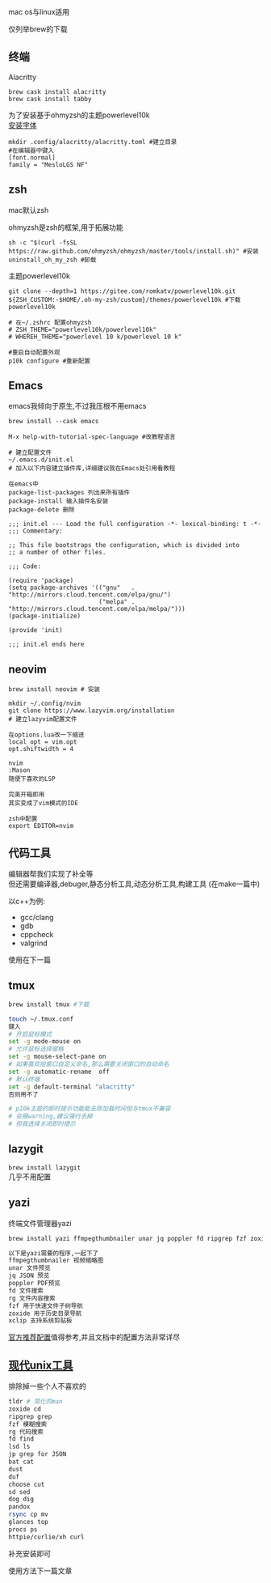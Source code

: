 mac os与linux适用

仅列举brew的下载
## 终端
Alacritty
```shell
brew cask install alacritty
brew cask install tabby
```
为了安装基于ohmyzsh的主题powerlevel10k  
[安装字体](https://github.com/romkatv/powerlevel10k?tab=readme-ov-file#meslo-nerd-font-patched-for-powerlevel10k)
```shell
mkdir .config/alacritty/alacritty.toml #建立目录
#在编辑器中键入
[font.normal]
family = "MesloLGS NF"
```
## zsh
mac默认zsh

ohmyzsh是zsh的框架,用于拓展功能
```shell
sh -c "$(curl -fsSL https://raw.github.com/ohmyzsh/ohmyzsh/master/tools/install.sh)" #安装
uninstall_oh_my_zsh #卸载
```
主题powerlevel10k  
```shell
git clone --depth=1 https://gitee.com/romkatv/powerlevel10k.git ${ZSH_CUSTOM:-$HOME/.oh-my-zsh/custom}/themes/powerlevel10k #下载powerlevel10k  

# 在~/.zshrc 配置ohmyzsh
# ZSH_THEME="powerlevel10k/powerlevel10k"
# WHEREH_THEME="powerlevel 10 k/powerlevel 10 k" 

#重启自动配置外观
p10k configure #重新配置
```
## Emacs
emacs我倾向于原生,不过我压根不用emacs
```shell
brew install --cask emacs 
```
```shell
M-x help-with-tutorial-spec-language #改教程语言

# 建立配置文件
~/.emacs.d/init.el
# 加入以下内容建立插件库,详细建议我在Emacs处引用看教程

在emacs中
package-list-packages 列出来所有插件
package-install 输入插件名安装
package-delete 删除
```
```shell
;;; init.el --- Load the full configuration -*- lexical-binding: t -*-
;;; Commentary:

;; This file bootstraps the configuration, which is divided into
;; a number of other files.

;;; Code:

(require 'package)
(setq package-archives '(("gnu"   . "http://mirrors.cloud.tencent.com/elpa/gnu/")
                         ("melpa" . "http://mirrors.cloud.tencent.com/elpa/melpa/")))
(package-initialize)

(provide 'init)

;;; init.el ends here
```
## neovim
```shell
brew install neovim # 安装 

mkdir ~/.config/nvim
git clone https://www.lazyvim.org/installation
# 建立lazyvim配置文件

在options.lua改一下缩进
local opt = vim.opt
opt.shiftwidth = 4

nvim
:Mason
随便下喜欢的LSP

完美开箱即用
其实变成了vim模式的IDE

zsh中配置
export EDITOR=nvim
```
## 代码工具
编辑器帮我们实现了补全等  
但还需要编译器,debuger,静态分析工具,动态分析工具,构建工具 (在make一篇中)

以c++为例:  
- gcc/clang  
- gdb  
- cppcheck  
- valgrind  

使用在下一篇

## tmux
```bash
brew install tmux #下载

touch ~/.tmux.conf
键入
# 开启鼠标模式
set -g mode-mouse on
# 允许鼠标选择窗格
set -g mouse-select-pane on
# 如果喜欢给窗口自定义命名,那么需要关闭窗口的自动命名
set -g automatic-rename  off
# 默认终端
set -g default-terminal "alacritty"
否则用不了

# p10k主题的即时提示功能能去除加载时间但与tmux不兼容
# 会报warning,建议强行去掉
# 但我选择关闭即时提示

```
## lazygit
`brew install lazygit`  
几乎不用配置
## yazi
终端文件管理器yazi
```bash
brew install yazi ffmpegthumbnailer unar jq poppler fd ripgrep fzf zoxide tldr mcfly xclip

以下是yazi需要的程序,一起下了
ffmpegthumbnailer 视频缩略图
unar 文件预览
jq JSON 预览
poppler PDF预览
fd 文件搜索
rg 文件内容搜索
fzf 用于快速文件子树导航
zoxide 用于历史目录导航
xclip 支持系统剪贴板
```
[官方推荐配置](https://yazi-rs.github.io/docs/tips)值得参考,并且文档中的配置方法非常详尽
## [现代unix工具](https://github.com/ibraheemdev/modern-unix?tab=readme-ov-file)

排除掉一些个人不喜欢的
```bash
tldr # 简化的man
zoxide cd
ripgrep grep
fzf 模糊搜索
rg 代码搜索
fd find
lsd ls
jp grep for JSON
bat cat
dust 
duf 
choose cut
sd sed
dog dig
pandox
rsync cp mv
glances top
procs ps
httpie/curlie/xh curl
```
补充安装即可

使用方法下一篇文章

